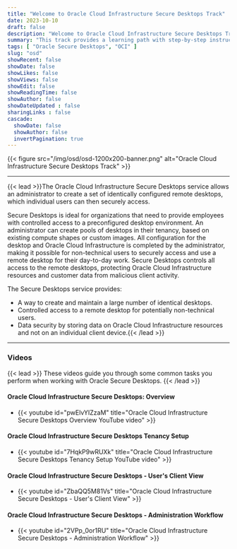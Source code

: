 ```yaml
---
title: "Welcome to Oracle Cloud Infrastructure Secure Desktops Track"
date: 2023-10-10
draft: false
description: "Welcome to Oracle Cloud Infrastructure Secure Desktops Track."
summary: "This track provides a learning path with step-by-step instructions and guidance for using Oracle Secure Desktops."
tags: [ "Oracle Secure Desktops", "OCI" ]
slug: "osd"
showRecent: false
showDate: false
showLikes: false
showViews: false
showEdit: false
showReadingTime: false
showAuthor: false
showDateUpdated : false
sharingLinks : false
cascade:
  showDate: false
  showAuthor: false
  invertPagination: true
---
```


{{< figure src="/img/osd/osd-1200x200-banner.png" alt="Oracle Cloud Infrastructure Secure Desktops Track" >}}

---

{{< lead >}}The Oracle Cloud Infrastructure Secure Desktops service allows an administrator to create a set of identically configured remote desktops, which individual users can then securely access.

Secure Desktops is ideal for organizations that need to provide employees with controlled access to a preconfigured desktop environment. An administrator can create pools of desktops in their tenancy, based on existing compute shapes or custom images. All configuration for the desktop and Oracle Cloud Infrastructure is completed by the administrator, making it possible for non-technical users to securely access and use a remote desktop for their day-to-day work. Secure Desktops controls all access to the remote desktops, protecting Oracle Cloud Infrastructure resources and customer data from malicious client activity.

The Secure Desktops service provides:

- A way to create and maintain a large number of identical desktops.
- Controlled access to a remote desktop for potentially non-technical users.
- Data security by storing data on Oracle Cloud Infrastructure resources and not on an individual client device.{{< /lead >}}

---

### Videos

{{< lead >}} These videos guide you through some common tasks you perform when working with Oracle Secure Desktops. {{< /lead >}}

#### Oracle Cloud Infrastructure Secure Desktops: Overview

- {{< youtube id="pwElvYIZzaM" title="Oracle Cloud Infrastructure Secure Desktops Overview YouTube video" >}}

#### Oracle Cloud Infrastructure Secure Desktops Tenancy Setup

- {{< youtube id="7HqkP9wRUXk" title="Oracle Cloud Infrastructure Secure Desktops Tenancy Setup YouTube video" >}}

#### Oracle Cloud Infrastructure Secure Desktops - User's Client View

- {{< youtube id="ZbaQQ5M81Vs" title="Oracle Cloud Infrastructure Secure Desktops - User's Client View" >}}

#### Oracle Cloud Infrastructure Secure Desktops - Administration Workflow

- {{< youtube id="2VPp_0or1RU" title="Oracle Cloud Infrastructure Secure Desktops - Administration Workflow" >}}
